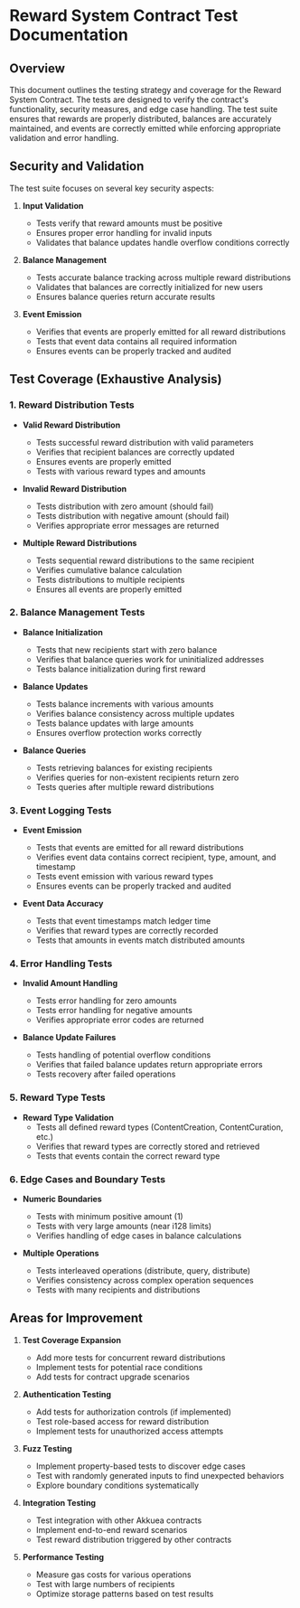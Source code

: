 # Reward System Contract Test Documentation

## Overview

This document outlines the testing strategy and coverage for the Reward System Contract. The tests are designed to verify the contract's functionality, security measures, and edge case handling. The test suite ensures that rewards are properly distributed, balances are accurately maintained, and events are correctly emitted while enforcing appropriate validation and error handling.

## Security and Validation

The test suite focuses on several key security aspects:

1. **Input Validation**
   - Tests verify that reward amounts must be positive
   - Ensures proper error handling for invalid inputs
   - Validates that balance updates handle overflow conditions correctly

2. **Balance Management**
   - Tests accurate balance tracking across multiple reward distributions
   - Validates that balances are correctly initialized for new users
   - Ensures balance queries return accurate results

3. **Event Emission**
   - Verifies that events are properly emitted for all reward distributions
   - Tests that event data contains all required information
   - Ensures events can be properly tracked and audited

## Test Coverage (Exhaustive Analysis)

### 1. Reward Distribution Tests

- **Valid Reward Distribution**
  - Tests successful reward distribution with valid parameters
  - Verifies that recipient balances are correctly updated
  - Ensures events are properly emitted
  - Tests with various reward types and amounts

- **Invalid Reward Distribution**
  - Tests distribution with zero amount (should fail)
  - Tests distribution with negative amount (should fail)
  - Verifies appropriate error messages are returned

- **Multiple Reward Distributions**
  - Tests sequential reward distributions to the same recipient
  - Verifies cumulative balance calculation
  - Tests distributions to multiple recipients
  - Ensures all events are properly emitted

### 2. Balance Management Tests

- **Balance Initialization**
  - Tests that new recipients start with zero balance
  - Verifies that balance queries work for uninitialized addresses
  - Tests balance initialization during first reward

- **Balance Updates**
  - Tests balance increments with various amounts
  - Verifies balance consistency across multiple updates
  - Tests balance updates with large amounts
  - Ensures overflow protection works correctly

- **Balance Queries**
  - Tests retrieving balances for existing recipients
  - Verifies queries for non-existent recipients return zero
  - Tests queries after multiple reward distributions

### 3. Event Logging Tests

- **Event Emission**
  - Tests that events are emitted for all reward distributions
  - Verifies event data contains correct recipient, type, amount, and timestamp
  - Tests event emission with various reward types
  - Ensures events can be properly tracked and audited

- **Event Data Accuracy**
  - Tests that event timestamps match ledger time
  - Verifies that reward types are correctly recorded
  - Tests that amounts in events match distributed amounts

### 4. Error Handling Tests

- **Invalid Amount Handling**
  - Tests error handling for zero amounts
  - Tests error handling for negative amounts
  - Verifies appropriate error codes are returned

- **Balance Update Failures**
  - Tests handling of potential overflow conditions
  - Verifies that failed balance updates return appropriate errors
  - Tests recovery after failed operations

### 5. Reward Type Tests

- **Reward Type Validation**
  - Tests all defined reward types (ContentCreation, ContentCuration, etc.)
  - Verifies that reward types are correctly stored and retrieved
  - Tests that events contain the correct reward type

### 6. Edge Cases and Boundary Tests

- **Numeric Boundaries**
  - Tests with minimum positive amount (1)
  - Tests with very large amounts (near i128 limits)
  - Verifies handling of edge cases in balance calculations

- **Multiple Operations**
  - Tests interleaved operations (distribute, query, distribute)
  - Verifies consistency across complex operation sequences
  - Tests with many recipients and distributions

## Areas for Improvement

1. **Test Coverage Expansion**
   - Add more tests for concurrent reward distributions
   - Implement tests for potential race conditions
   - Add tests for contract upgrade scenarios

2. **Authentication Testing**
   - Add tests for authorization controls (if implemented)
   - Test role-based access for reward distribution
   - Implement tests for unauthorized access attempts

3. **Fuzz Testing**
   - Implement property-based tests to discover edge cases
   - Test with randomly generated inputs to find unexpected behaviors
   - Explore boundary conditions systematically

4. **Integration Testing**
   - Test integration with other Akkuea contracts
   - Implement end-to-end reward scenarios
   - Test reward distribution triggered by other contracts

5. **Performance Testing**
   - Measure gas costs for various operations
   - Test with large numbers of recipients
   - Optimize storage patterns based on test results

